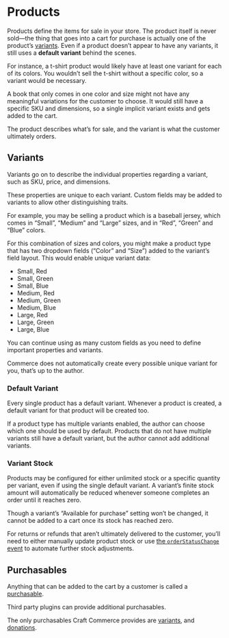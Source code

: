 # Products

Products define the items for sale in your store. The product itself is never sold—the thing that goes into a cart for purchase is actually one of the product’s [variants](#variants). Even if a product doesn’t appear to have any variants, it still uses a **default variant** behind the scenes.

For instance, a t-shirt product would likely have at least one variant for each of its colors. You wouldn’t sell the t-shirt without a specific color, so a variant would be necessary.

A book that only comes in one color and size might not have any meaningful variations for the customer to choose. It would still have a specific SKU and dimensions, so a single implicit variant exists and gets added to the cart.

The product describes what’s for sale, and the variant is what the customer ultimately orders.

## Variants

Variants go on to describe the individual properties regarding a variant, such as SKU, price, and dimensions.

These properties are unique to each variant. Custom fields may be added to variants to allow other distinguishing traits.

For example, you may be selling a product which is a baseball jersey, which comes in “Small”, “Medium” and “Large” sizes, and in “Red”, “Green” and “Blue” colors.

For this combination of sizes and colors, you might make a product type that has two dropdown fields (“Color” and “Size”) added to the variant’s field layout.
This would enable unique variant data:

- Small, Red
- Small, Green
- Small, Blue
- Medium, Red
- Medium, Green
- Medium, Blue
- Large, Red
- Large, Green
- Large, Blue

You can continue using as many custom fields as you need to define important properties and variants.

Commerce does not automatically create every possible unique variant for you, that’s up to the author.

### Default Variant

Every single product has a default variant. Whenever a product is created, a default variant for that product will be created too.

If a product type has multiple variants enabled, the author can choose which one should be used by default. Products that do not have multiple variants still have a default variant, but the author cannot add additional variants.

### Variant Stock

Products may be configured for either unlimited stock or a specific quantity per variant, even if using the single default variant. A variant’s finite stock amount will automatically be reduced whenever someone completes an order until it reaches zero.

Though a variant’s “Available for purchase” setting won’t be changed, it cannot be added to a cart once its stock has reached zero.

For returns or refunds that aren’t ultimately delivered to the customer, you’ll need to either manually update product stock or use [the `orderStatusChange` event](events.md#orderstatuschange) to automate further stock adjustments.

## Purchasables

Anything that can be added to the cart by a customer is called a [purchasable](purchasables.md).

Third party plugins can provide additional purchasables.

The only purchasables Craft Commerce provides are [variants](#variants), and [donations](donations.md).
